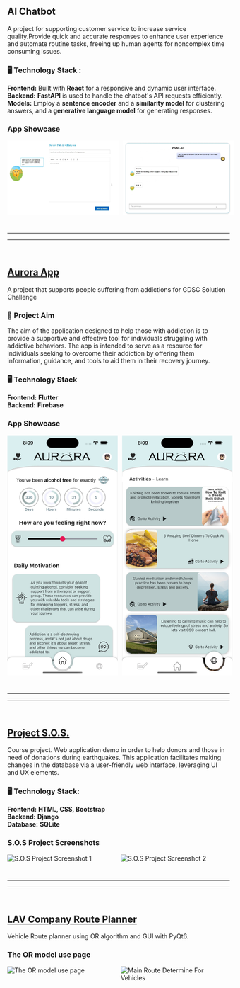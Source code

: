 ## AI Chatbot
A project for supporting customer service to increase service quality.Provide quick and accurate responses to enhance user experience and automate routine tasks, freeing up human agents for noncomplex time consuming issues.

### 🖥️ Technology Stack :

**Frontend:** Built with **React** for a responsive and dynamic user interface.
**Backend:** **FastAPI** is used to handle the chatbot's API requests efficiently.
**Models:** Employ a **sentence encoder** and a **similarity model** for clustering answers, and a **generative language model** for generating responses.

### App Showcase
<div style="display: flex; justify-content: space-between;">
  <img src="images/podoAI2.png" alt="AI 1" style="width: 50%; margin-right: 5px; margin-bottom: 10px;">
  <img src="images/podoAI1.png" alt="AI 2" style="width: 50%; margin-left: 5px; margin-bottom: 10px;">
</div>

<br> 

---
---

<br>

## [Aurora App](https://github.com/BBBakir/aurora)
A project that supports people suffering from addictions for GDSC Solution Challenge

### 🚀 Project Aim

The aim of the application designed to help those with addiction is to provide a supportive and effective tool for individuals struggling with addictive behaviors. The app is intended to serve as a resource for individuals seeking to overcome their addiction by offering them information, guidance, and tools to aid them in their recovery journey. 

### 🖥️ Technology Stack
**Frontend:** **Flutter** \
**Backend:** **Firebase** 

### App Showcase
<div style="display: flex;">
<img src="https://github.com/Aspendas/aurora/blob/master/images/app/1.jpeg?raw=true" alt="app showcase 1" width="250" style="margin-right: 5px; margin-bottom: 10px;" >
<img src="https://github.com/Aspendas/aurora/blob/master/images/app/4.jpeg?raw=true" alt="app showcase 4" width="250"  style="margin-left: 5px; margin-bottom: 10px;">
</div>

<br>

---
---

<br>

## [Project S.O.S.](https://github.com/BBBakir/S.O.S)

Course project. Web application demo in order to help donors and those in need of donations during earthquakes. This application facilitates making changes in the database via a user-friendly web interface, leveraging UI and UX elements.

### 🖥️ Technology Stack:
**Frontend:** **HTML, CSS, Bootstrap** \
**Backend:** **Django**  \
**Database:** **SQLite** 

### S.O.S Project Screenshots
<div style="display: flex; justify-content: space-between;">
  <img src="https://github.com/BBBakir/S.O.S/assets/92781750/c5a9afd6-b861-4c1e-abf1-4c69bc76f432" alt="S.O.S Project Screenshot 1" style="width: 50%; margin-right: 5px; margin-bottom: 10px;">
  <img src="https://github.com/BBBakir/S.O.S/assets/92781750/55726d3c-b409-4da2-8430-ba9f5179d762" alt="S.O.S Project Screenshot 2" style="width: 50%; margin-left: 5px; margin-bottom: 10px;">
</div>

<br>

---
---

<br>

## [LAV Company Route Planner](https://github.com/BBBakir/RoutePlanner)
Vehicle Route planner using OR algorithm and GUI with PyQt6.

### The OR model use page

<div style="display: flex; justify-content: space-between;">
  <img src="https://github.com/BBBakir/RoutePlanner/assets/92781750/794c0df7-768f-49bc-983b-a8fc2497488b" alt="The OR model use page" style="width: 65%; margin-right: 5px; margin-bottom: 10px;">
  <img src="https://github.com/BBBakir/RoutePlanner/assets/92781750/d20a37bc-b614-49fb-b017-634871874d38" alt="Main Route Determine For Vehicles" style="width: 65%; margin-left: 5px; margin-bottom: 10px;">
</div>
